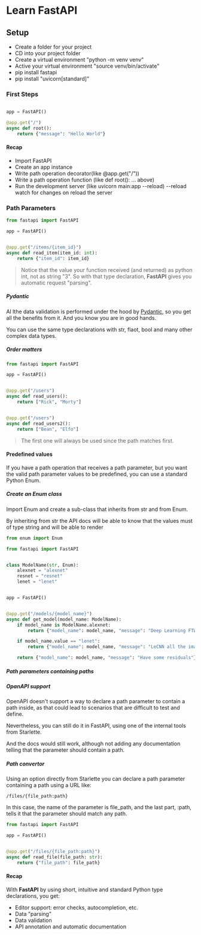 # Learn FastAPI

## Setup

- Create a folder for your project
- CD into your project folder
- Create a virtual environment "python -m venv venv"
- Active your virtual environment "source venv/bin/activate"
- pip install fastapi
- pip install "uvicorn[standard]"

### First Steps

```python

app = FastAPI()

@app.get("/")
async def root():
    return {"message": "Hello World"}
```

#### Recap

- Import FastAPI
- Create an app instance
- Write path operation decorator(like @app.get("/"))
- Write a path operation function (like def root(): ... above)
- Run the development server (like uvicorn main:app --reload) --reload watch for changes on reload the server

### Path Parameters

```python
from fastapi import FastAPI

app = FastAPI()


@app.get("/items/{item_id}")
async def read_item(item_id: int):
    return {"item_id": item_id}

```

> Notice that the value your function received (and returned) as python int, not as string "3". So with that type declaration, **FastAPI** gives you automatic request "parsing".

##### Pydantic

Al lthe data validation is performed under the hood by [Pydantic](https://docs.pydantic.dev/latest/),
so you get all the benefits from it. And you know you are in good hands.

You can use the same type declarations with str, flaot, bool and many other complex data types.

##### Order matters

```python
from fastapi import FastAPI

app = FastAPI()


@app.get("/users")
async def read_users():
    return ["Rick", "Morty"]


@app.get("/users")
async def read_users2():
    return ["Bean", "Elfo"]

```

> The first one will always be used since the path matches first.

#### Predefined values

If you have a path operation that receives a path parameter, but you want the
valid path parameter values to be predefined, you can use a standard Python Enum.

##### Create an Enum class

Import Enum and create a sub-class that inherits from str and from Enum.

By inheriting from str the API docs will be able to know that the values must
of type string and will be able to render

```python
from enum import Enum

from fastapi import FastAPI


class ModelName(str, Enum):
    alexnet = "alexnet"
    resnet = "resnet"
    lenet = "lenet"


app = FastAPI()


@app.get("/models/{model_name}")
async def get_model(model_name: ModelName):
    if model_name is ModelName.alexnet:
        return {"model_name": model_name, "message": "Deep Learning FTW!"}

    if model_name.value == "lenet":
        return {"model_name": model_name, "message": "LeCNN all the images"}

    return {"model_name": model_name, "message": "Have some residuals"}
```

##### Path parameters containing paths

##### OpanAPI support

OpenAPI doesn't support a way to declare a path parameter to contain a path inside, as that could lead to scenarios that are difficult to test and define.

Nevertheless, you can still do it in FastAPI, using one of the internal tools from Starlette.

And the docs would still work, although not adding any documentation telling that the parameter should contain a path.

##### Path convertor

Using an option directly from Starlette you can declare a path parameter containing a path using a URL like:

`/files/{file_path:path}`

In this case, the name of the parameter is file_path, and the last part, :path, tells it that the parameter should match any path.

```python
from fastapi import FastAPI

app = FastAPI()


@app.get("/files/{file_path:path}")
async def read_file(file_path: str):
    return {"file_path": file_path}
```

#### Recap

With **FastAPI** by using short, intuitive and standard Python type declarations,
you get:

- Editor support: error checks, autocompletion, etc.
- Data "parsing"
- Data validation
- API annotation and automatic documentation
